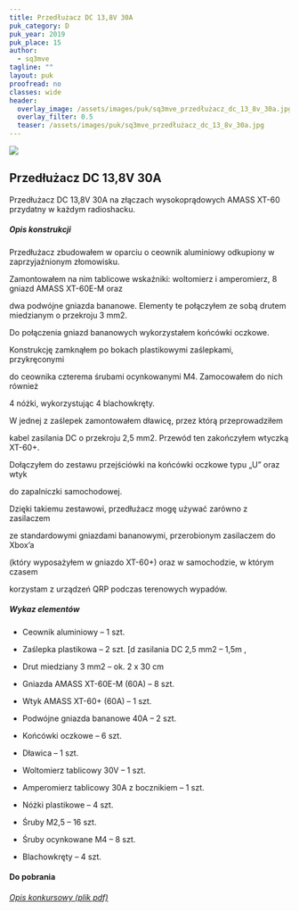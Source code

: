 ```yaml
---
title: Przedłużacz DC 13,8V 30A
puk_category: D
puk_year: 2019
puk_place: 15
author: 
  - sq3mve
tagline: ""
layout: puk
proofread: no
classes: wide
header:
  overlay_image: /assets/images/puk/sq3mve_przedłużacz_dc_13_8v_30a.jpg
  overlay_filter: 0.5
  teaser: /assets/images/puk/sq3mve_przedłużacz_dc_13_8v_30a.jpg
---
```






 



![](assets/data/img/projects/2019-15-0.jpg) 



Przedłużacz DC 13,8V 30A
------------------------





 Przedłużacz DC 13,8V 30A na złączach wysokoprądowych AMASS XT-60 przydatny w każdym radioshacku.




##### Opis konstrukcji




Przedłużacz zbudowałem w oparciu o ceownik aluminiowy odkupiony w zaprzyjaźnionym złomowisku.

Zamontowałem na nim tablicowe wskaźniki: woltomierz i amperomierz, 8 gniazd AMASS XT-60E-M oraz

 dwa podwójne gniazda bananowe. Elementy te połączyłem ze sobą drutem miedzianym o przekroju 3 mm2.






Do połączenia gniazd bananowych wykorzystałem końcówki oczkowe.

Konstrukcję zamknąłem po bokach plastikowymi zaślepkami, przykręconymi

do ceownika czterema śrubami ocynkowanymi M4. Zamocowałem do nich również

4 nóżki, wykorzystując 4 blachowkręty.






W jednej z zaślepek zamontowałem dławicę, przez którą przeprowadziłem

kabel zasilania DC o przekroju 2,5 mm2. Przewód ten zakończyłem wtyczką XT-60+.

Dołączyłem do zestawu przejściówki na końcówki oczkowe typu „U” oraz wtyk

do zapalniczki samochodowej.






Dzięki takiemu zestawowi, przedłużacz mogę używać zarówno z zasilaczem

ze standardowymi gniazdami bananowymi, przerobionym zasilaczem do Xbox’a

(który wyposażyłem w gniazdo XT-60+) oraz w samochodzie, w którym czasem

korzystam z urządzeń QRP podczas terenowych wypadów.




##### Wykaz elementów




* Ceownik aluminiowy – 1 szt.
* Zaślepka plastikowa – 2 szt.
[d zasilania DC 2,5 mm2 – 1,5m
,

* Drut miedziany 3 mm2 – ok. 2 x 30 cm
* Gniazda AMASS XT-60E-M (60A) – 8 szt.
* Wtyk AMASS XT-60+ (60A) – 1 szt.
* Podwójne gniazda bananowe 40A – 2 szt.
* Końcówki oczkowe – 6 szt.
* Dławica – 1 szt.
* Woltomierz tablicowy 30V – 1 szt.
* Amperomierz tablicowy 30A z bocznikiem – 1 szt.
* Nóżki plastikowe – 4 szt.
* Śruby M2,5 – 16 szt.
* Śruby ocynkowane M4 – 8 szt.
* Blachowkręty – 4 szt.





#### Do pobrania

###### [Opis konkursowy (plik pdf)](/assets/bin/SQ3MVE_Przedluzacz-13.8V.pdf)










 


